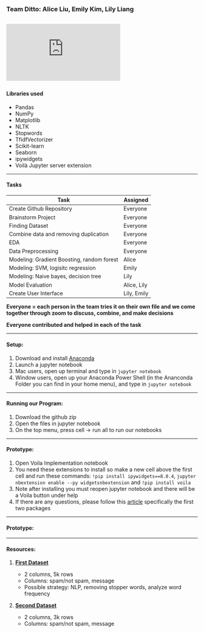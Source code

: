 ### Team Ditto: Alice Liu, Emily Kim, Lily Liang
![](https://github.com/AliceLiu17/csc448_final/blob/main/Team%20DITTO_Presentation.pdf)
----

#### Libraries used
- Pandas
- NumPy
- Matplotlib
- NLTK
- Stopwords
- TfidfVectorizer
- Scikit-learn 
- Seaborn 
- ipywidgets
- Voilà Jupyter server extension

----

#### Tasks

| Task    | Assigned |
|---------|-----|
| Create Github Repository  | Everyone  |
| Brainstorm Project    | Everyone  |
| Finding Dataset    | Everyone  |
| Combine data and removing duplication    | Everyone  |
| EDA    | Everyone  |
| Data Preprocessing    | Everyone  |
| Modeling: Gradient Boosting, random forest    | Alice  |
| Modeling: SVM, logisitc regression    | Emily  |
| Modeling: Naive bayes, decision tree    | Lily  |
| Model Evaluation    | Alice, Lily  |
| Create User Interface    | Lily, Emily  |

**Everyone = each person in the team tries it on their own file and we come together through zoom to discuss, combine, and make decisions**

**Everyone contributed and helped in each of the task**

----

#### Setup:
1. Download and install [Anaconda](https://www.anaconda.com/download)
2. Launch a jupyter notebook
3. Mac users, open up terminal and type in `jupyter notebook`
4. Window users, open up your Anaconda Power Shell (in the Ananconda Folder you can find in your home menu), and type in `jupyter notebook`

----

#### Running our Program:
1. Download the github zip 
2. Open the files in jupyter notebook
3. On the top menu, press cell → run all to run our notebooks

----

#### Prototype:
1. Open Voila Implementation notebook
2. You need these extensions to install so make a new cell above the first cell and run these commands: `!pip install ipywidgets==8.0.4`, `jupyter nbextension enable --py widgetsnbextension` and `!pip install voila`
3. Note after installing you must reopen jupyter notebook and there will be a Voila button under help
4. If there are any questions, please follow this [article](https://towardsdatascience.com/4-python-packages-to-create-interactive-dashboards-d50861d1117e) specifically the first two packages

----

#### Prototype:


----

#### Resources:
1. **[First Dataset](https://www.kaggle.com/datasets/mfaisalqureshi/spam-email)** 
    - 2 columns, 5k rows
    - Columns: spam/not spam, message
    - Possible strategy: NLP, removing stopper words, analyze word frequency
  
2.  **[Second Dataset](https://www.kaggle.com/datasets/ozlerhakan/spam-or-not-spam-dataset/data)** 
    - 2 columns, 3k rows
    - Columns: spam/not spam, message
